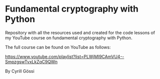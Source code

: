 # Fundamental cryptography with Python

Repository with all the resources used and created for the code lessons of my YouTube course on fundamental cryptography with Python.

The full course can be found on YouTube as follows:

https://www.youtube.com/playlist?list=PLWjMI9CAmVU4--SmpzgswTvxLkZqC9QWn

By Cyrill Gössi
